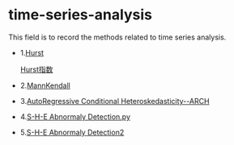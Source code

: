 # time-series-analysis
This field is to record the methods related to time series analysis.

* 1.[Hurst](https://github.com/Mottl/hurst)

     [Hurst指数](https://zh.wikipedia.org/wiki/%E8%B5%AB%E6%96%AF%E7%89%B9%E6%8C%87%E6%95%B0)
    
* 2.[MannKendall](https://github.com/mmhs013/pyMannKendall)

* 3.[AutoRegressive Conditional Heteroskedasticity--ARCH](https://github.com/bashtage/arch)

* 4.[S-H-E Abnormaly Detection.py](https://pypi.org/project/pyculiar/)

* 5.[S-H-E Abnormaly Detection2](https://github.com/wdm0006/pyculiarity)
